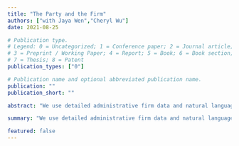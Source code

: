 ```yaml
---
title: "The Party and the Firm"
authors: ["with Jaya Wen","Cheryl Wu"]
date: 2021-08-25

# Publication type.
# Legend: 0 = Uncategorized; 1 = Conference paper; 2 = Journal article;
# 3 = Preprint / Working Paper; 4 = Report; 5 = Book; 6 = Book section;
# 7 = Thesis; 8 = Patent
publication_types: ["0"]

# Publication name and optional abbreviated publication name.
publication: ""
publication_short: ""

abstract: "We use detailed administrative firm data and natural language processing techniques to understand the scope of and motivations underlying the Chinese Communist Party's (CCP) growing involvement in the operations of private firms in China."

summary: "We use detailed administrative firm data and natural language processing techniques to understand the scope of and motivations underlying the Chinese Communist Party's (CCP) growing involvement in the operations of private firms in China."

featured: false
---
```

